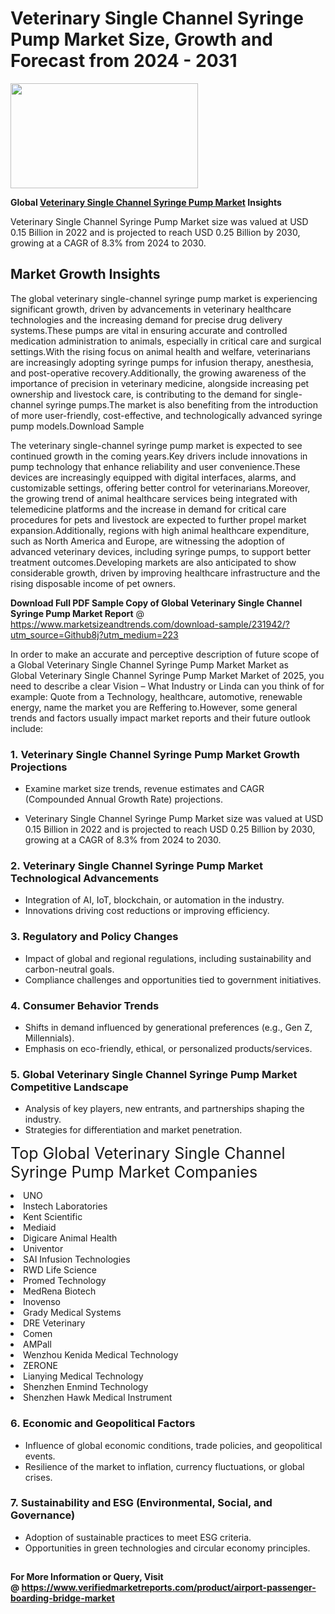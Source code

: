 <H1>Veterinary Single Channel Syringe Pump Market Size, Growth and Forecast from 2024 - 2031</H1><img class="aligncenter size-medium wp-image-584254" src="https://thirdeyenews.in/wp-content/uploads/2024/09/Global-Market-Research-300x168.jpeg" alt="" width="300" height="168" /><p><strong>Global&nbsp;<a href="https://www.marketsizeandtrends.com/download-sample/231942/?utm_source=Github8j?utm_medium=223">Veterinary Single Channel Syringe Pump Market</a> Insights</strong></p><p>Veterinary Single Channel Syringe Pump Market size was valued at USD 0.15 Billion in 2022 and is projected to reach USD 0.25 Billion by 2030, growing at a CAGR of 8.3% from 2024 to 2030.</p><p><h2>Market Growth Insights</h2> <p>The global veterinary single-channel syringe pump market is experiencing significant growth, driven by advancements in veterinary healthcare technologies and the increasing demand for precise drug delivery systems.These pumps are vital in ensuring accurate and controlled medication administration to animals, especially in critical care and surgical settings.With the rising focus on animal health and welfare, veterinarians are increasingly adopting syringe pumps for infusion therapy, anesthesia, and post-operative recovery.Additionally, the growing awareness of the importance of precision in veterinary medicine, alongside increasing pet ownership and livestock care, is contributing to the demand for single-channel syringe pumps.The market is also benefiting from the introduction of more user-friendly, cost-effective, and technologically advanced syringe pump models.Download Sample </p> <p>The veterinary single-channel syringe pump market is expected to see continued growth in the coming years.Key drivers include innovations in pump technology that enhance reliability and user convenience.These devices are increasingly equipped with digital interfaces, alarms, and customizable settings, offering better control for veterinarians.Moreover, the growing trend of animal healthcare services being integrated with telemedicine platforms and the increase in demand for critical care procedures for pets and livestock are expected to further propel market expansion.Additionally, regions with high animal healthcare expenditure, such as North America and Europe, are witnessing the adoption of advanced veterinary devices, including syringe pumps, to support better treatment outcomes.Developing markets are also anticipated to show considerable growth, driven by improving healthcare infrastructure and the rising disposable income of pet owners.</p><p><span class=""><strong>Download Full PDF Sample Copy of Global Veterinary Single Channel Syringe Pump Market Report</strong> @ <a href="https://www.marketsizeandtrends.com/download-sample/231942/?utm_source=Github8j?utm_medium=223" target="_blank">https://www.marketsizeandtrends.com/download-sample/231942/?utm_source=Github8j?utm_medium=223</a></span></p><p>In order to make an accurate and perceptive description of future scope of a Global&nbsp;Veterinary Single Channel Syringe Pump Market Market as Global&nbsp;Veterinary Single Channel Syringe Pump Market Market of 2025, you need to describe a clear Vision &ndash; What Industry or Linda can you think of for example: Quote from a Technology, healthcare, automotive, renewable energy, name the market you are Reffering to.However, some general trends and factors usually impact market reports and their future outlook include:</p><h3>1.&nbsp;<strong>Veterinary Single Channel Syringe Pump Market Growth Projections</strong></h3><ul><li>Examine market size trends, revenue estimates and CAGR (Compounded Annual Growth Rate) projections.</li><li><p>Veterinary Single Channel Syringe Pump Market size was valued at USD 0.15 Billion in 2022 and is projected to reach USD 0.25 Billion by 2030, growing at a CAGR of 8.3% from 2024 to 2030.</p></li></ul><h3>2.&nbsp;<strong>Veterinary Single Channel Syringe Pump Market Technological Advancements</strong></h3><ul><li>Integration of AI, IoT, blockchain, or automation in the industry.</li><li>Innovations driving cost reductions or improving efficiency.</li></ul><h3>3.&nbsp;<strong>Regulatory and Policy Changes</strong></h3><ul><li>Impact of global and regional regulations, including sustainability and carbon-neutral goals.</li><li>Compliance challenges and opportunities tied to government initiatives.</li></ul><h3>4.&nbsp;<strong>Consumer Behavior Trends</strong></h3><ul><li>Shifts in demand influenced by generational preferences (e.g., Gen Z, Millennials).</li><li>Emphasis on eco-friendly, ethical, or personalized products/services.</li></ul><h3>5.&nbsp;<strong>Global Veterinary Single Channel Syringe Pump Market Competitive Landscape</strong></h3><ul><li>Analysis of key players, new entrants, and partnerships shaping the industry.</li><li>Strategies for differentiation and market penetration.</li></ul><p data-pm-slice="1 1 []"><span style="color: inherit; font-family: inherit; font-size: 25px;">Top Global Veterinary Single Channel Syringe Pump Market Companies</span></p><div class="" data-test-id=""><p><li>UNO</li><li> Instech Laboratories</li><li> Kent Scientific</li><li> Mediaid</li><li> Digicare Animal Health</li><li> Univentor</li><li> SAI Infusion Technologies</li><li> RWD Life Science</li><li> Promed Technology</li><li> MedRena Biotech</li><li> Inovenso</li><li> Grady Medical Systems</li><li> DRE Veterinary</li><li> Comen</li><li> AMPall</li><li> Wenzhou Kenida Medical Technology</li><li> ZERONE</li><li> Lianying Medical Technology</li><li> Shenzhen Enmind Technology</li><li> Shenzhen Hawk Medical Instrument</li></p></div><h3>6.&nbsp;<strong>Economic and Geopolitical Factors</strong></h3><ul><li>Influence of global economic conditions, trade policies, and geopolitical events.</li><li>Resilience of the market to inflation, currency fluctuations, or global crises.</li></ul><h3>7.&nbsp;<strong>Sustainability and ESG (Environmental, Social, and Governance)</strong></h3><ul><li>Adoption of sustainable practices to meet ESG criteria.</li><li>Opportunities in green technologies and circular economy principles.</li></ul><h2><strong style="font-size: 14px;">For More Information or Query, Visit @&nbsp;</strong><a style="background-color: #ffffff; font-size: 14px;" href="https://www.marketsizeandtrends.com/report/veterinary-single-channel-syringe-pump-market/" target="_blank">https://www.verifiedmarketreports.com/product/airport-passenger-boarding-bridge-market</a></h2>